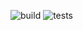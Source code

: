 ![build](https://github.com/kirub/hermod/actions/workflows/msbuild.yml/badge.svg?branch=main)
![tests](https://github.com/kirub/hermod/actions/workflows/tests.yml/badge.svg)

